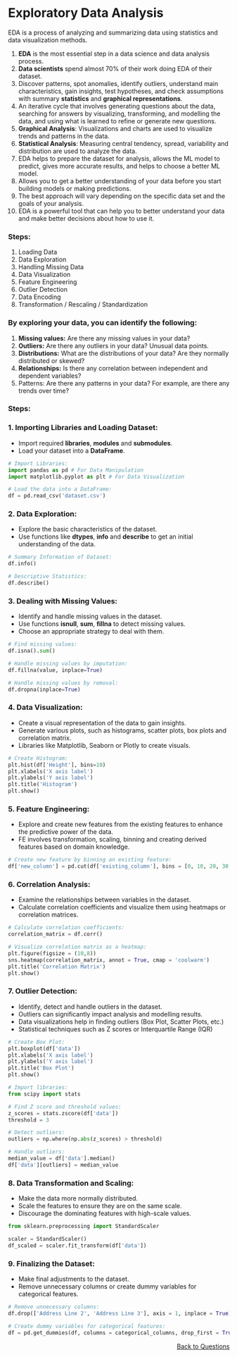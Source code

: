 # **Exploratory Data Analysis**

EDA is a process of analyzing and summarizing data using statistics and data visualization methods.

1. **EDA** is the most essential step in a data science and data analysis process.
2. **Data scientists** spend almost 70% of their work doing EDA of their dataset.
3. Discover patterns, spot anomalies, identify outliers, understand main characteristics, gain insights, test hypotheses, and check assumptions with summary **statistics** and **graphical representations**.
4. An iterative cycle that involves generating questions about the data, searching for answers by visualizing, transforming, and modelling the data, and using what is learned to refine or generate new questions.
5. **Graphical Analysis**: Visualizations and charts are used to visualize trends and patterns in the data.
6. **Statistical Analysis**: Measuring central tendency, spread, variability and distribution are used to analyze the data.
7. EDA helps to prepare the dataset for analysis, allows the ML model to predict, gives more accurate results, and helps to choose a better ML model.
8. Allows you to get a better understanding of your data before you start building models or making predictions.
9. The best approach will vary depending on the specific data set and the goals of your analysis.
10. EDA is a powerful tool that can help you to better understand your data and make better decisions about how to use it.

### Steps:
1. Loading Data
2. Data Exploration
3. Handling Missing Data
4. Data Visualization
5. Feature Engineering
6. Outlier Detection
7. Data Encoding
8. Transformation / Rescaling / Standardization

### By exploring your data, you can identify the following:

1. **Missing values:** Are there any missing values in your data?
2. **Outliers:** Are there any outliers in your data? Unusual data points.
3. **Distributions:** What are the distributions of your data? Are they normally distributed or skewed?
4. **Relationships:** Is there any correlation between independent and dependent variables? 
5. Patterns: Are there any patterns in your data? For example, are there any trends over time?

### Steps:

### **1. Importing Libraries and Loading Dataset:**
- Import required **libraries**, **modules** and **submodules**.
- Load your dataset into a **DataFrame**.

```python
# Import Libraries:
import pandas as pd # For Data Manipulation
import matplotlib.pyplot as plt # For Data Visualization

# Load the data into a DataFrame:
df = pd.read_csv('dataset.csv')
```

### **2. Data Exploration:**
- Explore the basic characteristics of the dataset.
- Use functions like **dtypes**, **info** and **describe** to get an initial understanding of the data.

```python
# Summary Information of Dataset:
df.info()

# Descriptive Statistics:
df.describe()
```  

### **3. Dealing with Missing Values:**
- Identify and handle missing values in the dataset.
- Use functions **isnull**, **sum**, **fillna** to detect missing values.
- Choose an appropriate strategy to deal with them.

```python
# Find missing values:
df.isna().sum()

# Handle missing values by imputation:
df.fillna(value, inplace=True)

# Handle missing values by removal:
df.dropna(inplace=True)
```

### **4. Data Visualization:**
- Create a visual representation of the data to gain insights.
- Generate various plots, such as histograms, scatter plots, box plots and correlation matrix.
- Libraries like Matplotlib, Seaborn or Plotly to create visuals.

```python
# Create Histogram:  
plt.hist(df['Height'], bins=10)
plt.xlabels('X axis label')
plt.ylabels('Y axis label')
plt.title('Histogram')
plt.show()
```
          
### **5. Feature Engineering:**
- Explore and create new features from the existing features to enhance the predictive power of the data.
- FE involves transformation, scaling, binning and creating derived features based on domain knowledge.

```python
# Create new feature by binning an existing feature:
df['new_column'] = pd.cut(df['existing_column'], bins = [0, 10, 20, 30, 40])
```  

### **6. Correlation Analysis:**
- Examine the relationships between variables in the dataset.
- Calculate correlation coefficients and visualize them using heatmaps or correlation matrices.

```python
# Calculate correlation coefficients:
correlation_matrix = df.corr()

# Visualize correlation matrix as a heatmap:
plt.figure(figsize = (10,8))
sns.heatmap(correlation_matrix, annot = True, cmap = 'coolwarm')
plt.title('Correlation Matrix')
plt.show()
```

### **7. Outlier Detection:**
- Identify, detect and handle outliers in the dataset.
- Outliers can significantly impact analysis and modelling results.
- Data visualizations help in finding outliers (Box Plot, Scatter Plots, etc.)
- Statistical techniques such as Z scores or Interquartile Range (IQR)

```python
# Create Box Plot:
plt.boxplot(df['data'])
plt.xlabels('X axis label')
plt.ylabels('Y axis label')
plt.title('Box Plot')
plt.show()

# Import libraries:
from scipy import stats

# Find Z score and threshold values:
z_scores = stats.zscore(df['data'])
threshold = 3

# Detect outliers:
outliers = np.where(np.abs(z_scores) > threshold)

# Handle outliers:
median_value = df['data'].median()
df['data'][outliers] = median_value
```

### **8. Data Transformation and Scaling:**
- Make the data more normally distributed.
- Scale the features to ensure they are on the same scale.
- Discourage the dominating features with high-scale values.

```python
from sklearn.preprocessing import StandardScaler

scaler = StandardScaler()
df_scaled = scaler.fit_transform(df['data'])
```

### **9. Finalizing the Dataset:**
- Make final adjustments to the dataset.
- Remove unnecessary columns or create dummy variables for categorical features.

```python
# Remove unnecessary columns:
df.drop(['Address Line 2', 'Address Line 3'], axis = 1, inplace = True)

# Create dummy variables for categorical features:
df = pd.get_dummies(df, columns = categorical_columns, drop_first = True)
```  

<p align='right'><a align="right" href="https://github.com/KIRANKUMAR7296/Library/blob/main/Interview.md">Back to Questions</a></p>
